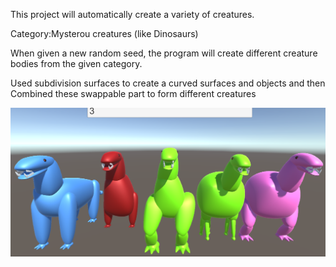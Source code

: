 This project will automatically create a variety of creatures. 

Category:Mysterou creatures (like Dinosaurs)

When given a new random seed, the program will create different creature bodies from the given category. 

Used subdivision surfaces to create a curved surfaces and objects and then Combined these swappable part to form different creatures


![sample](/project3/sample.png)
